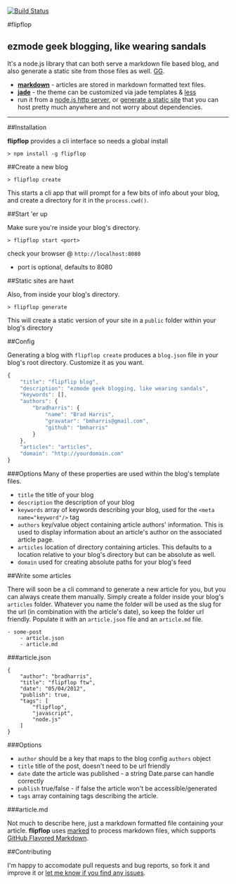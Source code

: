 [![Build Status](https://secure.travis-ci.org/bmharris/flipflop.png?branch=master)](http://travis-ci.org/bmharris/flipflop)

#flipflop

## ezmode geek blogging, like wearing sandals

It's a node.js library that can both serve a markdown file based blog, and also generate a static site from those files as well. [GG][].

+	**[markdown][]** - articles are stored in markdown formatted text files.
+	**[jade][]** - the theme can be customized via jade templates & [less][]
+	run it from a [node.js http server](#start-er-up), or [generate a static site](#static-sites-are-hawt) that you can host pretty much anywhere and not worry about dependencies.

---

##Installation

**flipflop** provides a cli interface so needs a global install

```
> npm install -g flipflop
```

##Create a new blog

```
> flipflop create
```

This starts a cli app that will prompt for a few bits of info about your blog, and create a directory for it in the `process.cwd()`.

##Start 'er up

Make sure you're inside your blog's directory.

```
> flipflop start <port>
```
check your browser @ `http://localhost:8080`
+	port is optional, defaults to 8080

##Static sites are hawt

Also, from inside your blog's directory.

```
> flipflop generate
```

This will create a static version of your site in a `public` folder within your blog's directory

##Config

Generating a blog with `flipflop create` produces a `blog.json` file in your blog's root directory.  Customize it as you want.

```javascript
{
	"title": "flipflip blog",
	"description": "ezmode geek blogging, like wearing sandals",
	"keywords": [],
	"authors": {
		"bradharris": {
			"name": "Brad Harris",
			"gravatar": "bmharris@gmail.com",
			"github": "bmharris"
		}
	},
	"articles": "articles",
	"domain": "http://yourdomain.com"
}
```
###Options
Many of these properties are used within the blog's template files.

+	`title` the title of your blog
+	`description` the description of your blog
+	`keywords` array of keywords describing your blog, used for the `<meta name="keyword"/>` tag
+	`authors` key/value object containing article authors' information.  This is used to display information about an article's author on the associated article page.
+	`articles` location of directory containing articles.  This defaults to a location relative to your blog's directory but can be absolute as well.
+	`domain` used for creating absolute paths for your blog's feed

##Write some articles

There will soon be a cli command to generate a new article for you, but you can always create them manually.  Simply create a folder inside your blog's `articles` folder.  Whatever you name the folder will be used as the slug for the url (in combination with the article's date), so keep the folder url friendly.  Populate it with an `article.json` file and an `article.md` file.

```
- some-post
	- article.json
	- article.md
```

###article.json

```
{
	"author": "bradharris",
	"title": "flipflop ftw",
	"date": "05/04/2012",
	"publish": true,
	"tags": [
		"flipflop",
		"javascript",
		"node.js"
	]
}
```
###Options
+	`author` should be a key that maps to the blog config `authors` object
+	`title` title of the post, doesn't need to be url friendly
+	`date` date the article was published - a string Date.parse can handle correctly
+	`publish` true/false - if false the article won't be accessible/generated
+	`tags` array containing tags describing the article.

###article.md

Not much to describe here, just a markdown formatted file containing your article.  **flipflop** uses [marked][] to process markdown files, which supports [GitHub Flavored Markdown][gfm].

##Contributing

I'm happy to accomodate pull requests and bug reports, so fork it and improve it or [let me know if you find any issues][issues].

[GG]: http://www.urbandictionary.com/define.php?term=gg
[markdown]: http://daringfireball.net/projects/markdown/
[jade]: https://github.com/visionmedia/jade/
[less]: http://lesscss.org/
[marked]: https://github.com/chjj/marked
[gfm]: http://github.github.com/github-flavored-markdown/
[issues]: https://github.com/bmharris/flipflop/issues
